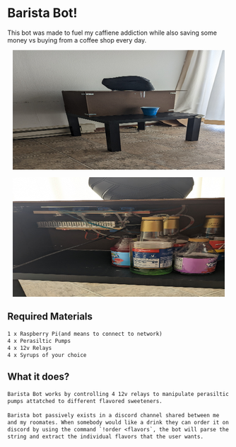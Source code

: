 # Barista Bot!

This bot was made to fuel my caffiene addiction while also saving some money vs buying from a coffee shop every day.

<p align="center">
<img width = "480" height = "270" src = "/pictures/machineFront.jpg">
</p>

<p align="center">
<img width = "480" height = "270" src = "/pictures/machineInternal.jpg">
</p>

## Required Materials

	1 x Raspberry Pi(and means to connect to network)
	4 x Perasiltic Pumps
	4 x 12v Relays
	4 x Syrups of your choice

## What it does?

	Barista Bot works by controlling 4 12v relays to manipulate perasiltic pumps attatched to different flavored sweeteners. 
	
	Barista bot passively exists in a discord channel shared between me and my roomates. When somebody would like a drink they can order it on discord by using the command `!order <flavors`, the bot will parse the string and extract the individual flavors that the user wants.
	

